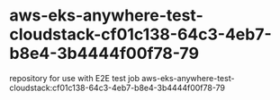 # aws-eks-anywhere-test-cloudstack-cf01c138-64c3-4eb7-b8e4-3b4444f00f78-79
repository for use with E2E test job aws-eks-anywhere-test-cloudstack:cf01c138-64c3-4eb7-b8e4-3b4444f00f78-79
